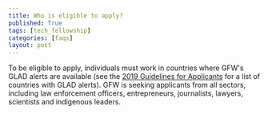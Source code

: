 ```yaml
---
title: Who is eligible to apply?
published: True
tags: [tech_fellowship]
categories: [faqs]
layout: post
---
```

<div class="content">
	<p>To be eligible to apply, individuals must work in countries where GFW's GLAD alerts are available (see the <a href="https://blog.globalforestwatch.org/wp-content/uploads/2019/01/2019-Fellowship-Guidelines-for-Applicants.pdf" target="_blank">2019 Guidelines for Applicants</a> for a list of countries with GLAD alerts). GFW is seeking applicants from all sectors, including law enforcement officers, entrepreneurs, journalists, lawyers, scientists and indigenous leaders.</p>
</div>
